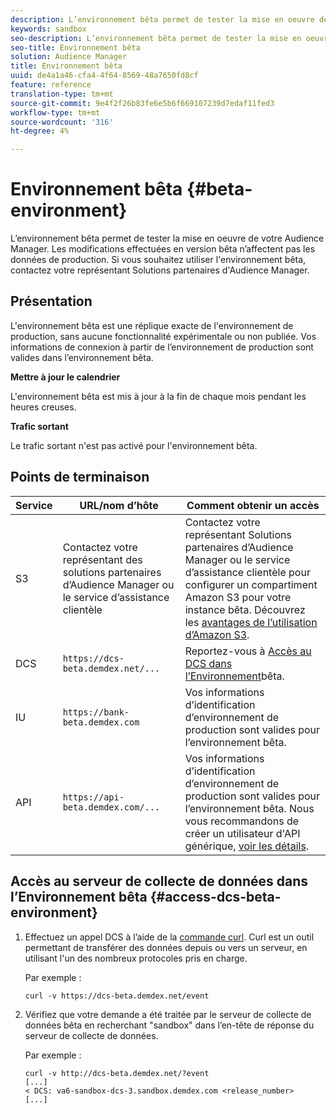```yaml
---
description: L’environnement bêta permet de tester la mise en oeuvre de votre Audience Manager. Les modifications effectuées en version bêta n’affectent pas les données de production. Si vous souhaitez utiliser l'environnement bêta, contactez votre représentant Solutions partenaires d'Audience Manager.
keywords: sandbox
seo-description: L’environnement bêta permet de tester la mise en oeuvre de votre Audience Manager. Les modifications effectuées en version bêta n’affectent pas les données de production. Si vous souhaitez utiliser l'environnement bêta, contactez votre représentant Solutions partenaires d'Audience Manager.
seo-title: Environnement bêta
solution: Audience Manager
title: Environnement bêta
uuid: de4a1a46-cfa4-4f64-8569-48a7650fd8cf
feature: reference
translation-type: tm+mt
source-git-commit: 9e4f2f26b83fe6e5b6f669107239d7edaf11fed3
workflow-type: tm+mt
source-wordcount: '316'
ht-degree: 4%

---
```



# Environnement bêta {#beta-environment}

L’environnement bêta permet de tester la mise en oeuvre de votre Audience Manager. Les modifications effectuées en version bêta n’affectent pas les données de production. Si vous souhaitez utiliser l&#39;environnement bêta, contactez votre représentant Solutions partenaires d&#39;Audience Manager.

## Présentation

L&#39;environnement bêta est une réplique exacte de l&#39;environnement de production, sans aucune fonctionnalité expérimentale ou non publiée. Vos informations de connexion à partir de l’environnement de production sont valides dans l’environnement bêta.

**Mettre à jour le calendrier**

L&#39;environnement bêta est mis à jour à la fin de chaque mois pendant les heures creuses.

**Trafic sortant**

Le trafic sortant n&#39;est pas activé pour l&#39;environnement bêta.

<!-- 

Added re: AAM-30826.

 -->

## Points de terminaison



| Service | URL/nom d’hôte | Comment obtenir un accès |
|--- |--- | --- |
| S3 | Contactez votre représentant des solutions partenaires d’Audience Manager ou le service d’assistance clientèle | Contactez votre représentant Solutions partenaires d’Audience Manager ou le service d’assistance clientèle pour configurer un compartiment Amazon S3 pour votre instance bêta. Découvrez les [avantages de l’utilisation d’Amazon S3](../reference/amazon-s3.md). |
| DCS | `https://dcs-beta.demdex.net/...` | Reportez-vous à [Accès au DCS dans l’Environnement](../reference/beta-environment.md#access-dcs-beta-environment)bêta. |
| IU | `https://bank-beta.demdex.com` | Vos informations d’identification d’environnement de production sont valides pour l’environnement bêta. |
| API | `https://api-beta.demdex.com/...` | Vos informations d’identification d’environnement de production sont valides pour l’environnement bêta. Nous vous recommandons de créer un utilisateur d&#39;API générique, [voir les détails](../api/rest-api-main/aam-api-getting-started.md#requirements). |

## Accès au serveur de collecte de données dans l’Environnement bêta {#access-dcs-beta-environment}

1. Effectuez un appel DCS à l’aide de la [commande curl](https://curl.haxx.se/docs/manpage.html). Curl est un outil permettant de transférer des données depuis ou vers un serveur, en utilisant l&#39;un des nombreux protocoles pris en charge.

   Par exemple :

   `curl -v https://dcs-beta.demdex.net/event`

1. Vérifiez que votre demande a été traitée par le serveur de collecte de données bêta en recherchant &quot;sandbox&quot; dans l’en-tête de réponse du serveur de collecte de données.

   Par exemple :

   ```
   curl -v http://dcs-beta.demdex.net/?event
   [...]
   < DCS: va6-sandbox-dcs-3.sandbox.demdex.com <release_number>
   [...]
   ```

<!--

1. Determine the load balancer's endpoint IP addresses.

   Run the `dig`  [command](https://en.wikipedia.org/wiki/Dig_(command)) to determine the IP address of the nearest load balancer. The `dig` command queries the Domain Name System and returns the name and IP addresses of the [!DNL Audience Manager] [!UICONTROL Data Collection Servers (DCS)].

   ```
   dig dcs-beta.demdex.net
   ...
   dcs-sandbox-1754093861.us-east-1.elb.amazonaws.com. 60 IN A 52.87.15.51
   dcs-sandbox-1754093861.us-east-1.elb.amazonaws.com. 60 IN A 50.16.150.8
   dcs-sandbox-1754093861.us-east-1.elb.amazonaws.com. 60 IN A 52.2.228.100
   ```

2. Using one of the addresses in the above table, add a static DNS entry in the [!DNL /etc/hosts] file.

   On Windows, modify [!DNL c:\WINDOWS\system32\drivers\etc\hosts].

   For example:

   [!DNL 52.87.15.51 *`samplepartner`*.demdex.net]

   >[!NOTE]
   >
   >The addresses change occasionally, so you must keep your [!DNL /etc/hosts] file up to date.

   Additionally, if you need to set up ID synchronization, you must add a similar entry for [!DNL dpm.demdex.net.]

   [!DNL 52.87.15.51 dpm.demdex.net]. 

3. Make a DCS call, using the `curl` [command](https://curl.haxx.se/docs/manpage.html). Curl is a tool to transfer data from or to a server, using one of many supported protocols.

   For example:

   [!DNL https://<domain>/event?product=camera] 

4. Verify that your request was served by the beta DCS by looking for "sandbox" in the DCS response header.

   For example:

   ```
   curl -v https://dcs-beta.demdex.net/?event
   [...]
   < DCS: va6-sandbox-dcs-3.sandbox.demdex.com <release_number>
   [...]
   ```

   -->
